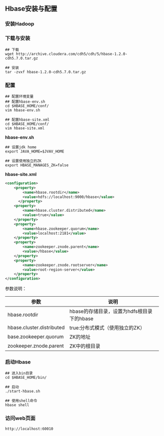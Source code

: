 ## Hbase安装与配置

### 安装Hadoop

### 下载与安装

```shell
## 下载
wget http://archive.cloudera.com/cdh5/cdh/5/hbase-1.2.0-cdh5.7.0.tar.gz

## 安装
tar -zvxf hbase-1.2.0-cdh5.7.0.tar.gz
```

### 配置

```shell
## 配置环境变量
## 配置hbase-env.sh
cd $HBASE_HOME/conf/
vim hbase-env.sh

## 配置hbase-site.xml
cd $HBASE_HOME/conf/
vim hbase-site.xml
```

**hbase-env.sh**

```shell
## 设置jdk home
export JAVA_HOME=$JVAV_HOME

## 设置使用独立的ZK
export HBASE_MANAGES_ZK=false
```

**hbase-site.xml**

```xml
<configuration>
    <property>
        <name>hbase.rootdir</name>
        <value>hdfs://localhost:9000/hbase</value>
      </property>
    <property>
        <name>hbase.cluster.distributed</name>
        <value>true</value>
    </property>
    <property>
        <name>hbase.zookeeper.quorum</name>
        <value>localhost:2181</value>
    </property>
    <property>
        <name>zookeeper.znode.parent</name>
        <value>/hbase</value>
    </property>
    <property>
        <name>zookeeper.znode.rootserver</name>
        <value>root-region-server</value>
    </property>
</configuration>
```

参数说明：

| 参数                      | 说明                                       |
| ------------------------- | ------------------------------------------ |
| hbase.rootdir             | hbase的存储目录，设置为hdfs根目录下的hbase |
| hbase.cluster.distributed | true:分布式模式（使用独立的ZK）            |
| base.zookeeper.quorum     | ZK的地址                                   |
| zookeeper.znode.parent    | ZK中的根目录                               |

### 启动Hbase

```shell
## 进入bin目录
cd $HBASE_HOME/bin/

## 启动
./start-hbase.sh

## 使用shell命令
hbase shell
```

### 访问web页面

```url
http://localhost:60010
```

